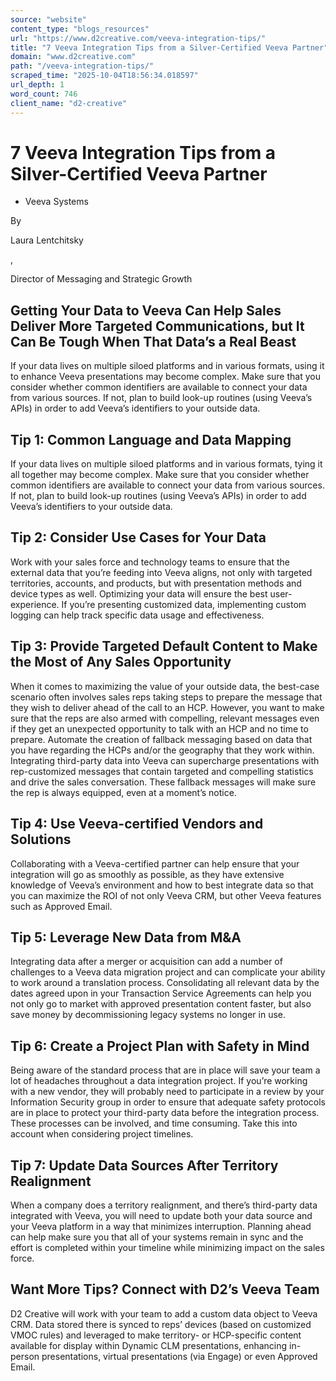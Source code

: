 ```yaml
---
source: "website"
content_type: "blogs_resources"
url: "https://www.d2creative.com/veeva-integration-tips/"
title: "7 Veeva Integration Tips from a Silver-Certified Veeva Partner"
domain: "www.d2creative.com"
path: "/veeva-integration-tips/"
scraped_time: "2025-10-04T18:56:34.018597"
url_depth: 1
word_count: 746
client_name: "d2-creative"
---
```


# 7 Veeva Integration Tips from a Silver-Certified Veeva Partner

*   Veeva Systems

By 

Laura Lentchitsky

, 

Director of Messaging and Strategic Growth

## Getting Your Data to Veeva Can Help Sales Deliver More Targeted Communications, but It Can Be Tough When That Data’s a Real Beast

If your data lives on multiple siloed platforms and in various formats, using it to enhance Veeva presentations may become complex. Make sure that you consider whether common identifiers are available to connect your data from various sources. If not, plan to build look-up routines (using Veeva’s APIs) in order to add Veeva’s identifiers to your outside data.

## Tip 1: Common Language and Data Mapping

If your data lives on multiple siloed platforms and in various formats, tying it all together may become complex. Make sure that you consider whether common identifiers are available to connect your data from various sources. If not, plan to build look-up routines (using Veeva’s APIs) in order to add Veeva’s identifiers to your outside data.

## Tip 2: Consider Use Cases for Your Data

Work with your sales force and technology teams to ensure that the external data that you’re feeding into Veeva aligns, not only with targeted territories, accounts, and products, but with presentation methods and device types as well. Optimizing your data will ensure the best user-experience. If you’re presenting customized data, implementing custom logging can help track specific data usage and effectiveness.

## Tip 3: Provide Targeted Default Content to Make the Most of Any Sales Opportunity

When it comes to maximizing the value of your outside data, the best-case scenario often involves sales reps taking steps to prepare the message that they wish to deliver ahead of the call to an HCP. However, you want to make sure that the reps are also armed with compelling, relevant messages even if they get an unexpected opportunity to talk with an HCP and no time to prepare. Automate the creation of fallback messaging based on data that you have regarding the HCPs and/or the geography that they work within. Integrating third-party data into Veeva can supercharge presentations with rep-customized messages that contain targeted and compelling statistics and drive the sales conversation. These fallback messages will make sure the rep is always equipped, even at a moment’s notice.

## Tip 4: Use Veeva-certified Vendors and Solutions

Collaborating with a Veeva-certified partner can help ensure that your integration will go as smoothly as possible, as they have extensive knowledge of Veeva’s environment and how to best integrate data so that you can maximize the ROI of not only Veeva CRM, but other Veeva features such as Approved Email.

## Tip 5: Leverage New Data from M&A

Integrating data after a merger or acquisition can add a number of challenges to a Veeva data migration project and can complicate your ability to work around a translation process. Consolidating all relevant data by the dates agreed upon in your Transaction Service Agreements can help you not only go to market with approved presentation content faster, but also save money by decommissioning legacy systems no longer in use.

## Tip 6: Create a Project Plan with Safety in Mind

Being aware of the standard process that are in place will save your team a lot of headaches throughout a data integration project. If you’re working with a new vendor, they will probably need to participate in a review by your Information Security group in order to ensure that adequate safety protocols are in place to protect your third-party data before the integration process. These processes can be involved, and time consuming. Take this into account when considering project timelines.

## Tip 7: Update Data Sources After Territory Realignment

When a company does a territory realignment, and there’s third-party data integrated with Veeva, you will need to update both your data source and your Veeva platform in a way that minimizes interruption. Planning ahead can help make sure you that all of your systems remain in sync and the effort is completed within your timeline while minimizing impact on the sales force.

## Want More Tips? Connect with D2’s Veeva Team

D2 Creative will work with your team to add a custom data object to Veeva CRM. Data stored there is synced to reps’ devices (based on customized VMOC rules) and leveraged to make territory- or HCP-specific content available for display within Dynamic CLM presentations, enhancing in-person presentations, virtual presentations (via Engage) or even Approved Email.